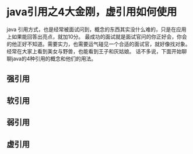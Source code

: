 # java引用之4大金刚，虚引用如何使用

 java 引用方式，也是经常被面试问到，概念的东西其实没什么难的，只是在应用上如果能回答出亮点，就加10分。
 最成功的面试就是面试官问的你正好会，你会的他正好不知道。需要实力，也需要运气碰见一个合适的面试官，就好像找对象。
 经常在大家上看到美女与野兽，也能看到王子和灰姑娘。
 话不多说，下面开始聊聊java的4种引用的概念和他们的用法。

## 强引用

## 软引用

## 弱引用

## 虚引用

